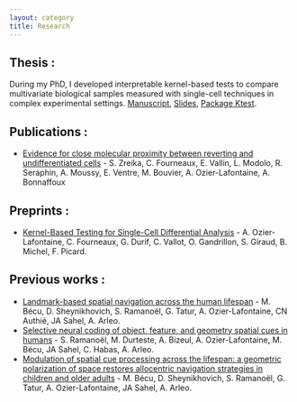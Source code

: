 ```yaml
---
layout: category
title: Research
---
```



## Thesis : 
During my PhD, I developed interpretable kernel-based tests to compare multivariate biological samples measured with single-cell techniques in complex experimental settings. 
[Manuscript](), [Slides](), [Package Ktest](https://github.com/LMJL-Alea/ktest). 

## Publications : 
- [Evidence for close molecular proximity between reverting and undifferentiated cells](https://link.springer.com/article/10.1186/s12915-022-01363-7) - S. Zreika, C. Fourneaux, E. Vallin, L. Modolo, R. Seraphin, A. Moussy, E. Ventre, M. Bouvier, A. Ozier-Lafontaine, A. Bonnaffoux

## Preprints :
- [Kernel-Based Testing for Single-Cell Differential Analysis](https://arxiv.org/abs/2307.08509) - A. Ozier-Lafontaine, C. Fourneaux, G. Durif, C. Vallot, O. Gandrillon, S. Giraud, B. Michel, F. Picard.

## Previous works : 

- [Landmark-based spatial navigation across the human lifespan](https://elifesciences.org/articles/81318) - M. Bécu, D. Sheynikhovich, S. Ramanoël, G. Tatur, A. Ozier-Lafontaine, CN Authié, JA Sahel, A. Arleo.
- [Selective neural coding of object, feature, and geometry spatial cues in humans](https://onlinelibrary.wiley.com/doi/full/10.1002/hbm.26002) - S. Ramanoël, M. Durteste, A. Bizeul, A. Ozier-Lafontaine, M. Bécu, JA Sahel, C. Habas, A. Arleo.
- [Modulation of spatial cue processing across the lifespan: a geometric polarization of space restores allocentric navigation strategies in children and older adults](https://www.biorxiv.org/content/10.1101/2020.02.12.945808v2.abstract) - M. Bécu, D. Sheynikhovich, S. Ramanoël, G. Tatur, A. Ozier-Lafontaine, JA Sahel, A. Arleo. 

